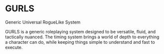 # GURLS
Generic Universal RogueLike System

GURLS is a generic roleplaying system designed to be versatile, fluid, and tactically nuanced. The timing system brings a world of depth to everything a character can do, while keeping things simple to understand and fast to execute.
